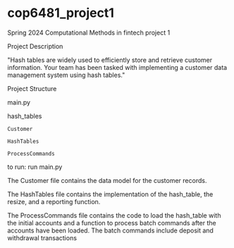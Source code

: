 # cop6481_project1
Spring 2024 Computational Methods in fintech project 1

Project Description

"Hash tables are widely used to efficiently store and retrieve customer information.
Your team has been tasked with implementing a customer data management system using hash tables."

Project Structure

main.py

hash_tables

    Customer

    HashTables

    ProcessCommands
    

to run:
    run main.py

The Customer file contains the data model for the customer records.

The  HashTables file contains the implementation of the hash_table, the resize,
    and a reporting function.

The ProcessCommands file contains the code to load the hash_table with the
    initial accounts and a function to process batch commands after the accounts
    have been loaded. The batch commands include deposit and withdrawal transactions
